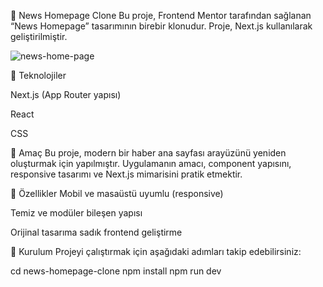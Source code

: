 📰 News Homepage Clone
Bu proje, Frontend Mentor tarafından sağlanan “News Homepage” tasarımının birebir klonudur. Proje, Next.js kullanılarak geliştirilmiştir. 

![news-home-page](https://github.com/user-attachments/assets/a88ef501-fb6e-4266-8a5f-fa2f1070a58d)







🚀 Teknolojiler

Next.js (App Router yapısı)

React

CSS

🎯 Amaç
Bu proje, modern bir haber ana sayfası arayüzünü yeniden oluşturmak için yapılmıştır. Uygulamanın amacı, component yapısını, responsive tasarımı ve Next.js mimarisini pratik etmektir.

📱 Özellikler
Mobil ve masaüstü uyumlu (responsive)

Temiz ve modüler bileşen yapısı

Orijinal tasarıma sadık frontend geliştirme

🔧 Kurulum
Projeyi çalıştırmak için aşağıdaki adımları takip edebilirsiniz:




cd news-homepage-clone
npm install
npm run dev

